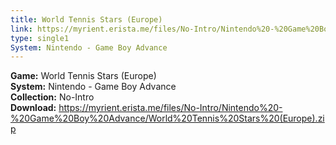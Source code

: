 ```yaml
---
title: World Tennis Stars (Europe)
link: https://myrient.erista.me/files/No-Intro/Nintendo%20-%20Game%20Boy%20Advance/World%20Tennis%20Stars%20(Europe).zip
type: single1
System: Nintendo - Game Boy Advance
---
```

<b>Game:</b> World Tennis Stars (Europe)<br>
<b>System:</b> Nintendo - Game Boy Advance<br>
<b>Collection:</b> No-Intro<br>
<b>Download:</b> https://myrient.erista.me/files/No-Intro/Nintendo%20-%20Game%20Boy%20Advance/World%20Tennis%20Stars%20(Europe).zip